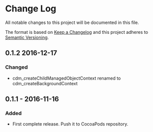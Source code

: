 # Change Log
All notable changes to this project will be documented in this file.

The format is based on [Keep a Changelog](http://keepachangelog.com/) 
and this project adheres to [Semantic Versioning](http://semver.org/).

## 0.1.2 2016-12-17
### Changed
- cdm\_createChildManagedObjectContext renamed to cdm\_createBackgroundContext

## 0.1.1 - 2016-11-16
### Added
- First complete release. Push it to CocoaPods repository.

